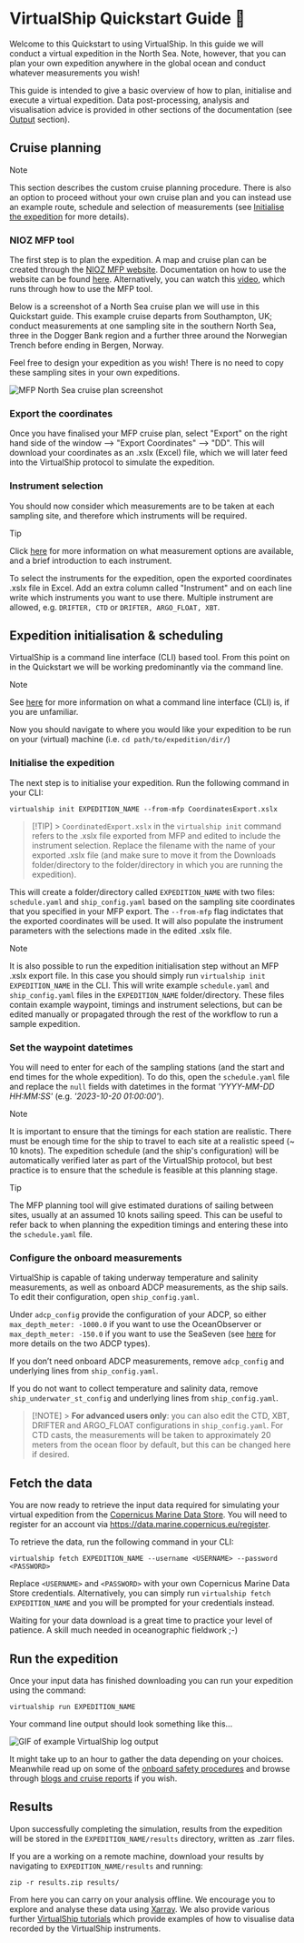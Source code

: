 # VirtualShip Quickstart Guide 🚢

Welcome to this Quickstart to using VirtualShip. In this guide we will conduct a virtual expedition in the North Sea. Note, however, that you can plan your own expedition anywhere in the global ocean and conduct whatever measurements you wish!

This guide is intended to give a basic overview of how to plan, initialise and execute a virtual expedition. Data post-processing, analysis and visualisation advice is provided in other sections of the documentation (see [Output](#output) section).

## Cruise planning

> [!NOTE]
> This section describes the custom cruise planning procedure. There is also an option to proceed without your own cruise plan and you can instead use an example route, schedule and selection of measurements (see [Initialise the expedition](#initialise-the-expedition) for more details).

### NIOZ MFP tool

The first step is to plan the expedition. A map and cruise plan can be created through the [NIOZ MFP website](https://nioz.marinefacilitiesplanning.com/cruiselocationplanning#). Documentation on how to use the website can be found [here](https://surfdrive.surf.nl/files/index.php/s/84TFmsAAzcSD56F). Alternatively, you can watch this [video](https://www.youtube.com/watch?v=yIpYX2xCvsM&list=PLE-LzO7kk1gLM74U4PLDh8RywYXmZcloz&ab_channel=VirtualShipClassroom), which runs through how to use the MFP tool.

Below is a screenshot of a North Sea cruise plan we will use in this Quickstart guide. This example cruise departs from Southampton, UK; conduct measurements at one sampling site in the southern North Sea, three in the Dogger Bank region and a further three around the Norwegian Trench before ending in Bergen, Norway.

Feel free to design your expedition as you wish! There is no need to copy these sampling sites in your own expeditions.

![MFP North Sea cruise plan screenshot](image-1.png)

### Export the coordinates

Once you have finalised your MFP cruise plan, select "Export" on the right hand side of the window --> "Export Coordinates" --> "DD". This will download your coordinates as an .xslx (Excel) file, which we will later feed into the VirtualShip protocol to simulate the expedition.

### Instrument selection

You should now consider which measurements are to be taken at each sampling site, and therefore which instruments will be required.

> [!TIP]
> Click [here](assignments/Research_proposal_intro.ipynb) for more information on what measurement options are available, and a brief introduction to each instrument.

To select the instruments for the expedition, open the exported coordinates .xslx file in Excel. Add an extra column called "Instrument" and on each line write which instruments you want to use there. Multiple instrument are allowed, e.g. `DRIFTER, CTD` or `DRIFTER, ARGO_FLOAT, XBT`.

<!-- TODO: this section should be removed/moved to initialisation & scheduling sub-section when the planning UI is implemented. This will remove the need to go into the excel file and instead the workflow will be something like: export .xslx from MFP -> run virtualship init --from-mfp -> launch virtualship plan UI (OR advanced users can simply edit the yamls) -->

## Expedition initialisation & scheduling

VirtualShip is a command line interface (CLI) based tool. From this point on in the Quickstart we will be working predominantly via the command line.

> [!NOTE]
> See [here](https://www.w3schools.com/whatis/whatis_cli.asp) for more information on what a command line interface (CLI) is, if you are unfamiliar.

Now you should navigate to where you would like your expedition to be run on your (virtual) machine (i.e. `cd path/to/expedition/dir/`)

### Initialise the expedition

The next step is to initialise your expedition. Run the following command in your CLI:

```
virtualship init EXPEDITION_NAME --from-mfp CoordinatesExport.xslx
```

> [!TIP] > `CoordinatedExport.xslx` in the `virtualship init` command refers to the .xslx file exported from MFP and edited to include the instrument selection. Replace the filename with the name of your exported .xslx file (and make sure to move it from the Downloads folder/directory to the folder/directory in which you are running the expedition).

This will create a folder/directory called `EXPEDITION_NAME` with two files: `schedule.yaml` and `ship_config.yaml` based on the sampling site coordinates that you specified in your MFP export. The `--from-mfp` flag indictates that the exported coordinates will be used. It will also populate the instrument parameters with the selections made in the edited .xslx file.

> [!NOTE]
> It is also possible to run the expedition initialisation step without an MFP .xslx export file. In this case you should simply run `virtualship init EXPEDITION_NAME` in the CLI. This will write example `schedule.yaml` and `ship_config.yaml` files in the `EXPEDITION_NAME` folder/directory. These files contain example waypoint, timings and instrument selections, but can be edited manually or propagated through the rest of the workflow to run a sample expedition.

### Set the waypoint datetimes

You will need to enter for each of the sampling stations (and the start and end times for the whole expedition). To do this, open the `schedule.yaml` file and replace the `null` fields with datetimes in the format _'YYYY-MM-DD HH:MM:SS'_ (e.g. _'2023-10-20 01:00:00'_).

> [!NOTE]
> It is important to ensure that the timings for each station are realistic. There must be enough time for the ship to travel to each site at a realistic speed (~ 10 knots). The expedition schedule (and the ship's configuration) will be automatically verified later as part of the VirtualShip protocol, but best practice is to ensure that the schedule is feasible at this planning stage.

> [!TIP]
> The MFP planning tool will give estimated durations of sailing between sites, usually at an assumed 10 knots sailing speed. This can be useful to refer back to when planning the expedition timings and entering these into the `schedule.yaml` file.

### Configure the onboard measurements

VirtualShip is capable of taking underway temperature and salinity measurements, as well as onboard ADCP measurements, as the ship sails. To edit their configuration, open `ship_config.yaml`.

Under `adcp_config` provide the configuration of your ADCP, so either `max_depth_meter: -1000.0` if you want to use the OceanObserver or `max_depth_meter: -150.0` if you want to use the SeaSeven (see [here](assignments/Research_proposal_intro.ipynb) for more details on the two ADCP types).

If you don’t need onboard ADCP measurements, remove `adcp_config` and underlying lines from `ship_config.yaml`.

If you do not want to collect temperature and salinity data, remove `ship_underwater_st_config` and underlying lines from `ship_config.yaml`.

> [!NOTE] > **For advanced users only**: you can also edit the CTD, XBT, DRIFTER and ARGO_FLOAT configurations in `ship_config.yaml`. For CTD casts, the measurements will be taken to approximately 20 meters from the ocean floor by default, but this can be changed here if desired.

## Fetch the data

You are now ready to retrieve the input data required for simulating your virtual expedition from the [Copernicus Marine Data Store](https://data.marine.copernicus.eu/products). You will need to register for an account via https://data.marine.copernicus.eu/register.

To retrieve the data, run the following command in your CLI:

```
virtualship fetch EXPEDITION_NAME --username <USERNAME> --password <PASSWORD>
```

Replace `<USERNAME>` and `<PASSWORD>` with your own Copernicus Marine Data Store credentials. Alternatively, you can simply run `virtualship fetch EXPEDITION_NAME` and you will be prompted for your credentials instead.

Waiting for your data download is a great time to practice your level of patience. A skill much needed in oceanographic fieldwork ;-)

## Run the expedition

Once your input data has finished downloading you can run your expedition using the command:

```
virtualship run EXPEDITION_NAME
```

Your command line output should look something like this...

![GIF of example VirtualShip log output](example_log_instruments.gif)

It might take up to an hour to gather the data depending on your choices. Meanwhile read up on some of the [onboard safety procedures](https://virtualship.readthedocs.io/en/latest/user-guide/assignments/Sail_the_ship.html#Emergency-procedures) and browse through [blogs and cruise reports](https://virtualship.readthedocs.io/en/latest/user-guide/assignments/Sail_the_ship.html#Reporting) if you wish.

## Results

Upon successfully completing the simulation, results from the expedition will be stored in the `EXPEDITION_NAME/results` directory, written as .zarr files.

If you are a working on a remote machine, download your results by navigating to `EXPEDITION_NAME/results` and running:

```
zip -r results.zip results/
```

From here you can carry on your analysis offline. We encourage you to explore and analyse these data using [Xarray](https://docs.xarray.dev/en/stable/). We also provide various further [VirtualShip tutorials](https://virtualship.readthedocs.io/en/latest/user-guide/tutorials/index.html) which provide examples of how to visualise data recorded by the VirtualShip instruments.

<!-- TODO: Add a link to visualisation tool as an alternate option to own visualisation when/if this feature is implemented?! -->
